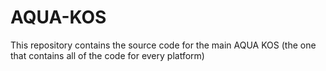 # AQUA-KOS
This repository contains the source code for the main AQUA KOS (the one that contains all of the code for every platform)
